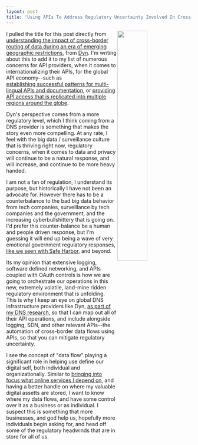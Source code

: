 ```yaml
---
layout: post
title: 'Using APIs To Address Regulatory Uncertainty Involved In Cross-Border Data Flows'
---
```

<p><img style="padding: 0px;" src="https://s3.amazonaws.com/kinlane-productions/bw-icons/bw-government-regulation-uncertainty.png" alt="" width="40%" align="right" /></p>
<p>I pulled the title for this post directly from <a href="http://dyn.com/blog/which-way-does-your-data-flow/">understanding the impact of cross-border routing of data during an era of emerging geographic restrictions</a>, from <a href="http://dyn.com/">Dyn</a>. I'm writing about this to add it to my list of numerous concerns for API providers, when it comes to internationalizing their APIs, for the global API economy--such as <a href="http://apievangelist.com/2015/10/24/successful-patterns-for-multilingual-apis-and-documentation/">establishing&nbsp;successful patterns for multi-lingual APIs and documentation</a>, or <a href="http://apievangelist.com/2016/01/05/your-api-access-replicated-into-multiple-regions-around-the-globe-for-additional-charge/">providing API access that is replicated into multiple regions around the globe</a>.</p>
<p>Dyn's perspective comes from a more regulatory level, which I think coming from a DNS provider is something that makes the story even more compelling. At any rate, I feel with the big data / surveillance culture that is thriving right now, regulatory concerns, when it comes to data and privacy will continue to be a natural response, and will increase, and continue to be more heavy handed.&nbsp;</p>
<p>I am not a fan of regulation, I understand its purpose, but historically I have not been an advocate for. However there has to be a counterbalance to the bad big data behavior from tech companies, surveillance by tech companies and the government, and the increasing cyberbullshittery that is going on. I'd prefer this counter-balance be a human and people driven response, but I'm guessing it will end up being a wave of very emotional government regulatory responses, <a href="http://www.export.gov/safeharbor/eu/eg_main_018365.asp">like we seen with Safe Harbor</a>, and beyond.</p>
<p>Its my opinion that extensive logging, software defined networking, and APIs coupled with OAuth controls is how we are going to orchestrate our operations in this new, extremely volatile, land-mine ridden regulatory environment that is unfolding. This is why I keep an eye on global DNS infrastructure providers like Dyn, <a href="http://dns.apievangelist.com/">as part of my DNS research</a>, so that I can map out all of their API operations, and include alongside logging, SDN, and other relevant APIs--the automation of cross-border data flows using APIs, so that you can mitigate regulatory uncertainty.</p>
<p>I see the concept of "data flow" playing a significant role in helping use define our digital self, both individual and organizationally. Similar to <a href="http://stack.apievangelist.com/companies.html">bringing into focus what online services I depend on,</a> and having a better handle on where my valuable digital assetts are stored, I want to know where my data flows, and have some control over it as a business or as individual. I suspect this is something that more businesses, and god help us, hopefully more individuals begin asking for, and head off some of the regulatory headwinds that are in store for all of us.</p>